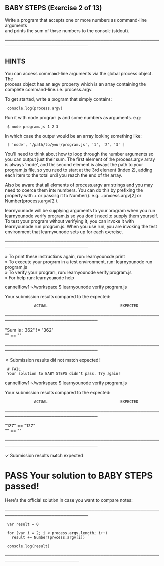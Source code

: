  ## BABY STEPS (Exercise 2 of 13)  
   
  Write a program that accepts one or more numbers as command-line arguments  
  and prints the sum of those numbers to the console (stdout).  
   
 ─────────────────────────────────────────────────────────────────────────────  
   
 ## HINTS  
   
  You can access command-line arguments via the global process object. The  
  process object has an argv property which is an array containing the  
  complete command-line. i.e. process.argv.  
   
  To get started, write a program that simply contains:  
   
     console.log(process.argv)  
   
  Run it with node program.js and some numbers as arguments. e.g:  
   
     $ node program.js 1 2 3  
   
  In which case the output would be an array looking something like:  
   
     [ 'node', '/path/to/your/program.js', '1', '2', '3' ]  
   
  You'll need to think about how to loop through the number arguments so  
  you can output just their sum. The first element of the process.argv array  
  is always 'node', and the second element is always the path to your  
  program.js file, so you need to start at the 3rd element (index 2), adding  
  each item to the total until you reach the end of the array.  
   
  Also be aware that all elements of process.argv are strings and you may  
  need to coerce them into numbers. You can do this by prefixing the  
  property with + or passing it to Number(). e.g. +process.argv[2] or  
  Number(process.argv[2]).  
   
  learnyounode will be supplying arguments to your program when you run  
  learnyounode verify program.js so you don't need to supply them yourself.  
  To test your program without verifying it, you can invoke it with  
  learnyounode run program.js. When you use run, you are invoking the test  
  environment that learnyounode sets up for each exercise.  
   
 ─────────────────────────────────────────────────────────────────────────────  
   
   » To print these instructions again, run: learnyounode print                  
   » To execute your program in a test environment, run: learnyounode run                                                                            
     program.js                                                                  
   » To verify your program, run: learnyounode verify program.js                 
   » For help run: learnyounode help                                             
   
cannelflow1:~/workspace $ learnyounode verify program.js

Your submission results compared to the expected:

                 ACTUAL                                 EXPECTED                
────────────────────────────────────────────────────────────────────────────────

   "Sum Is : 362"                      !=    "362"                              
   ""                                  ==    ""                                 

────────────────────────────────────────────────────────────────────────────────

  ✗  Submission results did not match expected!  
   
       
     # FAIL  
     Your solution to BABY STEPS didn't pass. Try again!  
   
cannelflow1:~/workspace $ learnyounode verify program.js

Your submission results compared to the expected:

                 ACTUAL                                 EXPECTED                
────────────────────────────────────────────────────────────────────────────────

   "127"                               ==    "127"                              
   ""                                  ==    ""                                 

────────────────────────────────────────────────────────────────────────────────

  ✓  Submission results match expected  
   
  # PASS Your solution to BABY STEPS passed!  
   
  Here's the official solution in case you want to compare notes:  
   
 ─────────────────────────────────────────────────────────────────────────────  
   
     var result = 0  
       
     for (var i = 2; i < process.argv.length; i++)  
       result += Number(process.argv[i])  
       
     console.log(result)  
   
 ──────────────────────────────────────────────────────────────────────────
